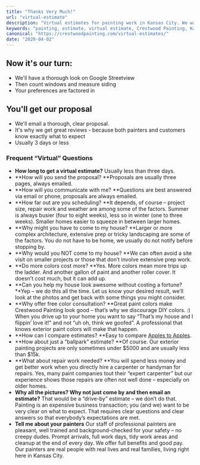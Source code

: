 ```yaml
---
title: "Thanks Very Much!"
url: "virtual-estimate" 
description: "Virtual estimates for painting work in Kansas City. We want our workers and our customers to be safe."
keywords: "painting, estimate, virtual estimate, Crestwood Painting, Kansas City"
canonical: "https://crestwoodpainting.com/virtual-estimates/"
date: "2020-04-02"
---
```


## Now it's our turn:

- We'll have a thorough look on Google Streetview
- Then count windows and measure siding
- Your preferences are factored in

## You'll get our proposal

- We'll email a thorough, clear proposal.
- It's why we get great reviews - because both painters and customers know exactly what to expect
- Usually 3 days or less

### Frequent “Virtual” Questions

- **How long to get a virtual estimate?**
    Usually less than three days.
- **How will you send the proposal?
    **Proposals are usually three pages, always emailed.
- **How will you communicate with me?
    **Questions are best answered via email or phone, proposals are always emailed.
- **How far out are you scheduling?
    **It depends, of course – project size, repair work and weather are among some of the factors. Summer is always busier (four to eight weeks), less so in winter (one to three weeks). Smaller homes easier to squeeze in between larger homes.
- **Why might you have to come to my house?
    **Larger or more complex architecture, extensive prep or tricky landscaping are some of the factors. You do not have to be home, we usually do not notify before stopping by.
- **Why would you NOT come to my house?
    **We can often avoid a site visit on smaller projects or those that don’t involve extensive prep work.
- **Do more colors cost more?
    **Yes. More colors mean more trips up the ladder. And another gallon of paint and another roller cover. It doesn’t cost much, but it can add up.
- **Can you help my house look awesome without costing a fortune?**Yep – we do this all the time. Let us know your desired result, we’ll look at the photos and get back with some things you might consider.
- **Why offer free color consultation?
    **Great paint colors make Crestwood Painting look good – that’s why we discourage DIY colors. :)
    When you drive up to your home you want to say “That’s my house and I flippin’ love it!” and not “uh oh, think we goofed”. A professional that knows exterior paint colors will make that happen.
- **How can I compare estimates?
    **Easy to compare [Apples to Apples](/compare-paint-bids/).
- **How about just a “ballpark” estimate?
    **Of course. Our exterior painting projects are only sometimes under $5000 and are usually less than $15k.
- **What about repair work needed?
    **You will spend less money and get better work when you directly hire a carpenter or handyman for repairs. Yes, many paint companies tout their “expert carpenter” but our experience shows those repairs are often not well done – especially on older homes.
- **Why all the pictures? Why not just come by and then email an estimate?**
    That would be a “drive-by” estimate – we don’t do that. Painting is an expensive business transaction; you (and we) want to be very clear on what to expect. That requires clear questions and clear answers so that everybody’s expectations are met.
- **Tell me about your painters**
    Our staff of professional painters are pleasant, well trained and background-checked for your safety – no creepy dudes. Prompt arrivals, full work days, tidy work areas and cleanup at the end of every day.
    We offer full benefits and good pay. Our painters are real people with real lives and real families, living right here in Kansas City.
